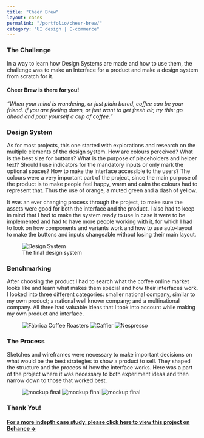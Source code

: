 ```yaml
---
title: "Cheer Brew"
layout: cases
permalink: "/portfolio/cheer-brew/"
category: "UI design | E-commerce"
---
```


<article class="cases-container">
<div>
<h3>The Challenge</h3>
<p>In a way to learn how Design Systems are made and how to use them, the challenge was to make an Interface for a product and make a design system from scratch for it.</p>
</div>

<div>
<h4 class="highlight-p">Cheer Brew is there for you!</h4>
<p><em>“When your mind is wandering, or just plain bored, coffee can be your friend. If you are feeling down, or just want to get fresh air, try this: go ahead and pour yourself a cup of coffee.”</em></p>
</div>

<div>
<h3>Design System</h3>
<p>As for most projects, this one started with explorations and research on the multiple elements of the design system. How are colours perceived? What is the best size for buttons? What is the purpose of placeholders and helper text? Should I use indicators for the mandatory inputs or only mark the optional spaces? How to make the interface accessible to the users?
The colours were a very important part of the project, since the main purpose of the product is to make people feel happy, warm and calm the colours had to represent that. Thus the use of orange, a muted green and a dash of yellow.
</p>
<p>It was an ever changing process through the project, to make sure the assets were good for both the interface and the product.
I also had to keep in mind that I had to make the system ready to use in case it were to be implemented and had to have more people working with it, for which I had to look on how components and variants work and how to use auto-layout to make the buttons and inputs changeable without losing their main layout.</p>
<figure class="case-img-background">
<img src="../../assets/images/designsystem.png" alt="Design System">
<figcaption>The final design system</figcaption>
</figure>
</div>



<div>
<h3>Benchmarking</h3>
<p>After choosing the product I had to search what the coffee online market looks like and learn what makes them special and how their interfaces work. I looked into three different categories: smaller national company, similar to my own product; a national well known company; and a multinational company. All three had valuable ideas that I took into account while making my own product and interface.</p>
<figure class="case-img-background">
<img src="../../assets/images/fabrica-logo.png" alt="Fábrica Coffee Roasters">
<img src="../../assets/images/caffier-logo.svg" alt="Caffier">
<img src="../../assets/images/nespresso-logo.svg" alt="Nespresso">
</figure>
</div>

<div>
<h3>The Process</h3>
<p>Sketches and wireframes were necessary to make important decisions on what would be the best strategies to show a product to sell. They shaped the structure and the process of how the interface works. Here was a part of the project where it was necessary to both experiment ideas and then narrow down to those that worked best.</p>

<figure class="case-img-background">
<img src="../../assets/images/cheer-mockup1.png" alt="mockup final">
<img src="../../assets/images/cheer-mockup2.png" alt="mockup final">
<img src="../../assets/images/cheer-mockup3.png" alt="mockup final">
</figure>

</div>

<h3>Thank You!</h3>
<a class="gallery-link" href="https://www.behance.net/gallery/113470175/Cheer-Brew" target="_blank"><h4>For a more indepth case study, please click here to view this project on Behance &#8594;</h4></a>

</article>